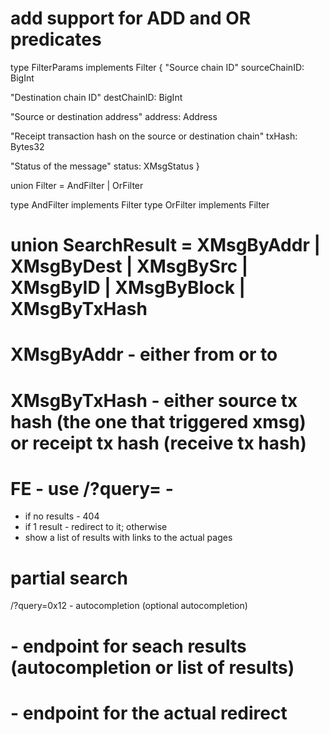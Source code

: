 # add support for ADD and OR predicates
type FilterParams implements Filter {
  "Source chain ID"
  sourceChainID: BigInt

  "Destination chain ID"
  destChainID: BigInt

  "Source or destination address"
  address: Address

  "Receipt transaction hash on the source or destination chain"
  txHash: Bytes32

  "Status of the message"
  status: XMsgStatus
}


union Filter = AndFilter | OrFilter

type AndFilter implements Filter
type OrFilter implements Filter



# union SearchResult = XMsgByAddr | XMsgByDest | XMsgBySrc | XMsgByID | XMsgByBlock | XMsgByTxHash
# XMsgByAddr - either from or to
# XMsgByTxHash - either source tx hash (the one that triggered xmsg) or receipt tx hash (receive tx hash)


# FE - use /?query=<search-term> - 
 - if no results - 404
 - if 1 result - redirect to it; otherwise
 - show a list of results with links to the actual pages

# partial search
/?query=0x12 - autocompletion (optional autocompletion)

# - endpoint for seach results (autocompletion or list of results)
# - endpoint for the actual redirect